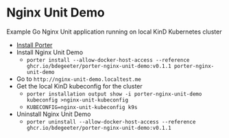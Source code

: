 # Nginx Unit Demo

Example Go Nginx Unit application running on local KinD Kubernetes cluster
* [Install Porter](https://getporter.org/install/)
* Install Nginx Unit Demo
  * `porter install --allow-docker-host-access --reference ghcr.io/bdegeeter/porter-nginx-unit-demo:v0.1.1 porter-nginx-unit-demo`
* Go to `http://nginx-unit-demo.localtest.me`
* Get the local KinD kubeconfig for the cluster
  * `porter installation output show -i porter-nginx-unit-demo kubeconfig >nginx-unit-kubeconfig`
  * `KUBECONFIG=nginx-unit-kubeconfig k9s`
* Uninstall Nginx Unit Demo
  * `porter uninstall --allow-docker-host-access --reference ghcr.io/bdegeeter/porter-nginx-unit-demo:v0.1.1`
